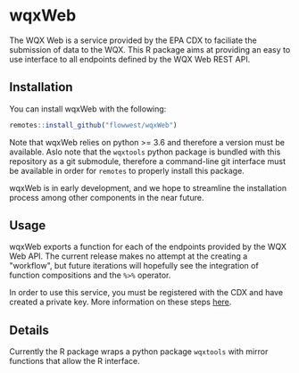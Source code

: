 # wqxWeb

The WQX Web is a service provided by the EPA CDX to faciliate the submission of data 
to the WQX. This R package aims at providing an easy to use interface to all endpoints
defined by the WQX Web REST API. 

## Installation

You can install wqxWeb with the following:

```r
remotes::install_github("flowwest/wqxWeb")
```

Note that wqxWeb relies on python >= 3.6 and therefore a version must be available. 
Aslo note that the `wqxtools` python package is bundled with this repository as a 
git submodule, therefore a command-line git interface must be available in order for `remotes` 
to properly install this package. 

wqxWeb is in early development, and we hope to streamline the installation process among 
other components in the near future.

## Usage

wqxWeb exports a function for each of the endpoints provided by the WQX Web API. The current release
makes no attempt at the creating a "workflow", but future iterations will hopefully see the 
integration of function compositions and the `%>%` operator.

In order to use this service, you must be registered with the CDX and have created a private key.
More information on these steps [here](#). 

## Details

Currently the R package wraps a python package `wqxtools` with mirror functions that allow the 
R interface.

